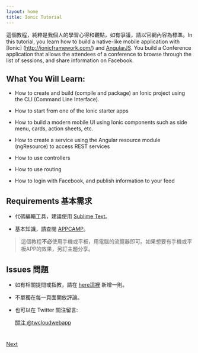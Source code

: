 ```yaml
---
layout: home
title: Ionic Tutorial
---
```

這個教程，純粹是我個人的學習心得和觀點，如有爭議，請以官網內容為標準。In this tutorial, you learn how to build a native-like mobile application with  [Ionic]
(http://ionicframework.com/) and [AngularJS](https://angularjs.org/). 
You build a Conference application that allows the attendees of a conference to browse through the list of sessions, 
and share information on Facebook. 

## What You Will Learn:

- How to create and build (compile and package) an Ionic project using the CLI (Command Line Interface).

- How to start from one of the Ionic starter apps

- How to build a modern mobile UI using Ionic components such as side menu, cards, action sheets, etc. 

- How to create a service using the Angular resource module (ngResource) to access REST services

- How to use controllers

- How to use routing

- How to login with Facebook, and publish information to your feed


## Requirements 基本需求

- 代碼編輯工具，建議使用 [Sublime Text](http://www.sublimetext.com/)。

- 基本知識，請查閱 [APPCAMP](http://appcamp.io/)。



>這個教程**不必**使用手機或平板，用電腦的流覽器即可。如果想要有手機或平板APP的效果，另訂主題分享。

## Issues 問題

- 如有相關提問或指教，請在 [here這裡](https://github.com/twcloudwebapp/twcloudwebapp.github.io/issues) 新增一則。

- 不單獨在每一頁面開放評論。

- 也可以在 Twitter 關注留言:

    <a href="https://twitter.com/twcloudwebapp" class="twitter-follow-button" data-show-count="true" 
    data-size="large" data-lang="en">關注 
    @twcloudwebapp</a>
    <script>!function(d,s,id){var js,fjs=d.getElementsByTagName(s)[0];if(!d.getElementById(id)){js=d.createElement(s);js.id=id;js.src="//platform.twitter.com/widgets.js";fjs.parentNode.insertBefore(js,fjs);}}(document,"script","twitter-wjs");</script>

<div class="row" style="margin-top:40px;">
<div class="col-sm-12">
<a href="install-ionic.html" class="btn btn-default pull-right">Next <i class="glyphicon
glyphicon-chevron-right"></i></a>
</div>
</div>
